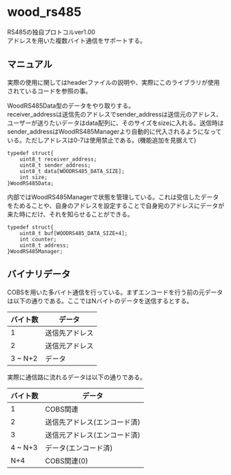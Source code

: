 # wood_rs485
RS485の独自プロトコルver1.00   
アドレスを用いた複数バイト通信をサポートする。

## マニュアル  
実際の使用に関してはheaderファイルの説明や、実際にこのライブラリが使用されているコードを参照の事。
  
WoodRS485Data型のデータをやり取りする。  
receiver_addressは送信先のアドレスでsender_addressは送信元のアドレス、ユーザーが送りたいデータはdata配列に、そのサイズをsizeに入れる。送信時はsender_addressはWoodRS485Managerより自動的に代入されるようになっている。ただしアドレスは0-7は使用禁止である。(機能追加を見据えて)
~~~
typedef struct{
    uint8_t receiver_address;
    uint8_t sender_address;
    uint8_t data[WOODRS485_DATA_SIZE];
    int size;
}WoodRS485Data;
~~~
  
内部ではWoodRS485Managerで状態を管理している。これは受信したデータをためることや、自身のアドレスを設定することで自身宛のアドレスにデータが来た時にだけ、それを知らせることができる。
~~~
typedef struct{
    uint8_t buf[WOODRS485_DATA_SIZE+4];
    int counter;
    uint8_t address;
}WoodRS485Manager;
~~~
## バイナリデータ
COBSを用いた多バイト通信を行っている。まずエンコードを行う前の元データは以下の通りである。ここではNバイトのデータを送信するとする。
  
| バイト数 | データ |
----|---- 
| 1 | 送信先アドレス |
| 2 | 送信元アドレス |
| 3 ~ N+2 | データ |

実際に通信路に流れるデータは以下の通りである。
  
| バイト数 | データ |
----|---- 
| 1 | COBS関連 |
| 2 | 送信先アドレス(エンコード済) |
| 3 | 送信元アドレス(エンコード済) |
| 4 ~ N+3 | データ(エンコード済) |
| N+4 | COBS関連(0) |